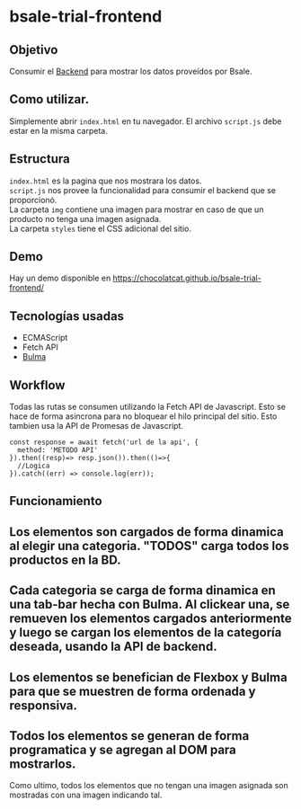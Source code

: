 # bsale-trial-frontend
## Objetivo
Consumir el [Backend](https://github.com/chocolatcat/bsale-trial-backend) para mostrar los datos proveídos por Bsale.
## Como utilizar.
Simplemente abrir `index.html` en tu navegador. El archivo `script.js` debe estar en la misma carpeta.
## Estructura
`index.html` es la pagina que nos mostrara los datos.  
`script.js` nos provee la funcionalidad para consumir el backend que se proporcionó.  
La carpeta `img` contiene una imagen para mostrar en caso de que un producto no tenga una imagen asignada.  
La carpeta `styles` tiene el CSS adicional del sitio.  
## Demo
Hay un demo disponible en https://chocolatcat.github.io/bsale-trial-frontend/
## Tecnologías usadas
* ECMAScript
* Fetch API
* [Bulma](https://bulma.io/)
## Workflow
Todas las rutas se consumen utilizando la Fetch API de Javascript. Esto se hace de forma asincrona para no bloquear el hilo principal del sitio. Esto tambien usa la API de Promesas de Javascript.
```
const response = await fetch('url de la api', {
  method: 'METODO API'
}).then((resp)=> resp.json()).then(()=>{
  //Logica
}).catch((err) => console.log(err));
```
## Funcionamiento
Los elementos son cargados de forma dinamica al elegir una categoria. "TODOS" carga todos los productos en la BD.  
---
Cada categoria se carga de forma dinamica en una tab-bar hecha con Bulma. Al clickear una, se remueven los elementos cargados anteriormente y luego se cargan los elementos de la categoría deseada, usando la API de backend.  
---
Los elementos se benefician de Flexbox y Bulma para que se muestren de forma ordenada y responsiva.  
---
Todos los elementos se generan de forma programatica y se agregan al DOM para mostrarlos.  
---
Como ultimo, todos los elementos que no tengan una imagen asignada son mostradas con una imagen indicando tal.  
